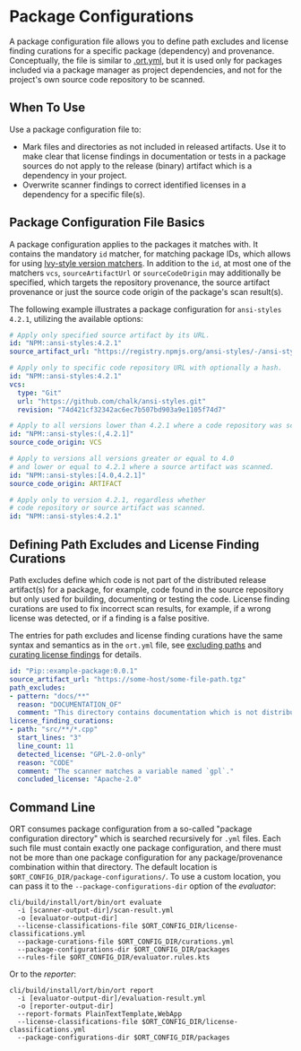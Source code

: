# Package Configurations

A package configuration file allows you to define path excludes and license finding curations for a specific package (dependency) and provenance.
Conceptually, the file is similar to [.ort.yml](ort-yml.md), but it is used only for packages included via a package manager as project dependencies, and not for the project's own source code repository to be scanned.

## When To Use

Use a package configuration file to:

* Mark files and directories as not included in released artifacts.
  Use it to make clear that license findings in documentation or tests in a package sources do not apply to the release (binary) artifact which is a dependency in your project.
* Overwrite scanner findings to correct identified licenses in a dependency for a specific file(s).

## Package Configuration File Basics

A package configuration applies to the packages it matches with.
It contains the mandatory `id` matcher, for matching package IDs, which allows for using [Ivy-style version matchers](https://ant.apache.org/ivy/history/2.5.0/settings/version-matchers.html).
In addition to the `id`, at most one of the matchers `vcs`, `sourceArtifactUrl` or `sourceCodeOrigin` may additionally
be specified, which targets the repository provenance, the source artifact provenance or just the source code origin of
the package's scan result(s).

The following example illustrates a package configuration for `ansi-styles 4.2.1`, utilizing the available options:

```yaml
# Apply only specified source artifact by its URL.
id: "NPM::ansi-styles:4.2.1"
source_artifact_url: "https://registry.npmjs.org/ansi-styles/-/ansi-styles-4.2.1.tgz"

# Apply only to specific code repository URL with optionally a hash.
id: "NPM::ansi-styles:4.2.1"
vcs:
  type: "Git"
  url: "https://github.com/chalk/ansi-styles.git"
  revision: "74d421cf32342ac6ec7b507bd903a9e1105f74d7"

# Apply to all versions lower than 4.2.1 where a code repository was scanned.
id: "NPM::ansi-styles:(,4.2.1]"
source_code_origin: VCS

# Apply to versions all versions greater or equal to 4.0 
# and lower or equal to 4.2.1 where a source artifact was scanned.
id: "NPM::ansi-styles:[4.0,4.2.1]"
source_code_origin: ARTIFACT

# Apply only to version 4.2.1, regardless whether
# code repository or source artifact was scanned.
id: "NPM::ansi-styles:4.2.1"
```

## Defining Path Excludes and License Finding Curations

Path excludes define which code is not part of the distributed release artifact(s) for a package, for example, code found in the source repository but only used for building, documenting or testing the code.
License finding curations are used to fix incorrect scan results, for example, if a wrong license was detected, or if a finding is a false positive.

The entries for path excludes and license finding curations have the same syntax and semantics as in the `ort.yml` file, see [excluding paths](ort-yml.md#excluding-paths) and [curating license findings](ort-yml.md#curating-project-license-findings) for details.

```yaml
id: "Pip::example-package:0.0.1"
source_artifact_url: "https://some-host/some-file-path.tgz"
path_excludes:
- pattern: "docs/**"
  reason: "DOCUMENTATION_OF"
  comment: "This directory contains documentation which is not distributed."
license_finding_curations:
- path: "src/**/*.cpp"
  start_lines: "3"
  line_count: 11
  detected_license: "GPL-2.0-only"
  reason: "CODE"
  comment: "The scanner matches a variable named `gpl`."
  concluded_license: "Apache-2.0"
```

## Command Line

ORT consumes package configuration from a so-called "package configuration directory" which is searched recursively for `.yml` files.
Each such file must contain exactly one package configuration, and there must not be more than one package configuration for any package/provenance combination within that directory.
The default location is `$ORT_CONFIG_DIR/package-configurations/`.
To use a custom location, you can pass it to the `--package-configurations-dir` option of the *evaluator*:

```shell
cli/build/install/ort/bin/ort evaluate
  -i [scanner-output-dir]/scan-result.yml
  -o [evaluator-output-dir]
  --license-classifications-file $ORT_CONFIG_DIR/license-classifications.yml
  --package-curations-file $ORT_CONFIG_DIR/curations.yml
  --package-configurations-dir $ORT_CONFIG_DIR/packages
  --rules-file $ORT_CONFIG_DIR/evaluator.rules.kts
```

Or to the *reporter*:

```shell
cli/build/install/ort/bin/ort report
  -i [evaluator-output-dir]/evaluation-result.yml
  -o [reporter-output-dir]
  --report-formats PlainTextTemplate,WebApp
  --license-classifications-file $ORT_CONFIG_DIR/license-classifications.yml
  --package-configurations-dir $ORT_CONFIG_DIR/packages
```
